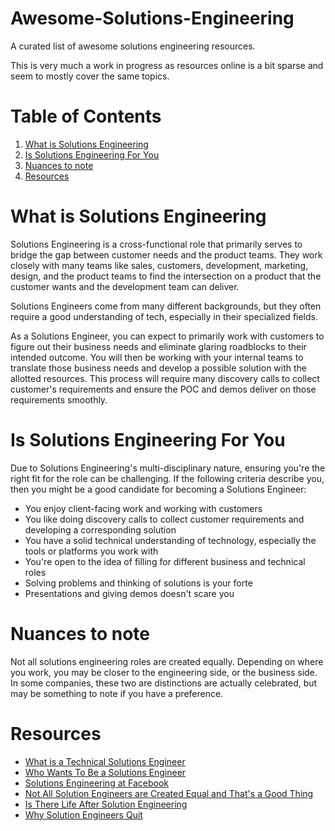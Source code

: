 Awesome-Solutions-Engineering
===

A curated list of awesome solutions engineering resources.

This is very much a work in progress as resources online is a bit sparse and seem to mostly cover the same topics.

Table of Contents
===
1. [What is Solutions Engineering](#what-is-solutions-engineering)
2. [Is Solutions Engineering For You](#is-solutions-engineering-for-you)
3. [Nuances to note](#nuances-to-note)
4. [Resources](#resources)

What is Solutions Engineering
===

Solutions Engineering is a cross-functional role that primarily serves to bridge the gap between customer needs and the product teams. They work closely with many teams like sales, customers, development, marketing, design, and the product teams to find the intersection on a product that the customer wants and the development team can deliver. 

Solutions Engineers come from many different backgrounds, but they often require a good understanding of tech, especially in their specialized fields. 

As a Solutions Engineer, you can expect to primarily work with customers to figure out their business needs and eliminate glaring roadblocks to their intended outcome. You will then be working with your internal teams to translate those business needs and develop a possible solution with the allotted resources. This process will require many discovery calls to collect customer's requirements and ensure the POC and demos deliver on those requirements smoothly.

Is Solutions Engineering For You
===

Due to Solutions Engineering's multi-disciplinary nature, ensuring you're the right fit for the role can be challenging. If the following criteria describe you, then you might be a good candidate for becoming a Solutions Engineer:
* You enjoy client-facing work and working with customers
* You like doing discovery calls to collect customer requirements and developing a corresponding solution
* You have a solid technical understanding of technology, especially the tools or platforms you work with
* You're open to the idea of filling for different business and technical roles
* Solving problems and thinking of solutions is your forte
* Presentations and giving demos doesn't scare you

Nuances to note
===

Not all solutions engineering roles are created equally. Depending on where you work, you may be closer to the engineering side, or the business side. In some companies, these two are distinctions are actually celebrated, but may be something to note if you have a preference. 

Resources
===
* [What is a Technical Solutions Engineer](https://andreysaf.medium.com/what-is-a-technical-solutions-engineer-e3d4324efec#)
* [Who Wants To Be a Solutions Engineer](https://www.linkedin.com/pulse/who-wants-solution-engineer-daryn-mason/)
* [Solutions Engineering at Facebook](https://jmperezperez.com/solutions-engineer-facebook/)
* [Not All Solution Engineers are Created Equal and That's a Good Thing](https://www.salesforce.com/uk/blog/2016/09/not-all-solution-engineers-are-created-equal-and-thats-a-good-th.html)
* [Is There Life After Solution Engineering](https://www.linkedin.com/pulse/life-after-solution-engineering-daryn-mason/)
* [Why Solution Engineers Quit](https://www.linkedin.com/pulse/why-solution-engineers-quit-daryn-mason/)